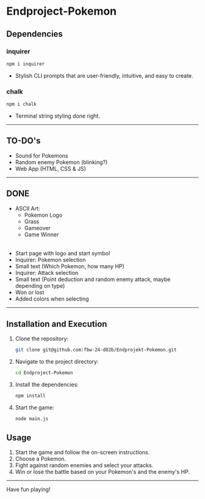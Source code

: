 # Endproject-Pokemon

## Dependencies

### inquirer
```bash
npm i inquirer
```
  - Stylish CLI prompts that are user-friendly, intuitive, and easy to create.

### chalk
```bash
npm i chalk
```

  - Terminal string styling done right.

---

## TO-DO's

  - Sound for Pokemons
  - Random enemy Pokemon (blinking?)
  - Web App (HTML, CSS & JS)

---

## DONE

- ASCII Art:
  - Pokemon Logo
  - Grass
  - Gameover
  - Game Winner

######

  - Start page with logo and start symbol
  - Inquirer: Pokemon selection
  - Small text (Which Pokemon, how many HP)
  - Inquirer: Attack selection
  - Small text (Point deduction and random enemy attack, maybe depending on type)
  - Won or lost
  - Added colors when selecting

---

## Installation and Execution

1. Clone the repository:
   ```bash
   git clone git@github.com:fbw-24-d02b/Endprojekt-Pokemon.git
   ```
2. Navigate to the project directory:
   ```bash
   cd Endproject-Pokemon
   ```
3. Install the dependencies:
   ```bash
   npm install
   ```
4. Start the game:
   ```bash
   node main.js
   ```

## Usage

1. Start the game and follow the on-screen instructions.
2. Choose a Pokemon.
3. Fight against random enemies and select your attacks.
4. Win or lose the battle based on your Pokemon's and the enemy's HP.

---

Have fun playing!
